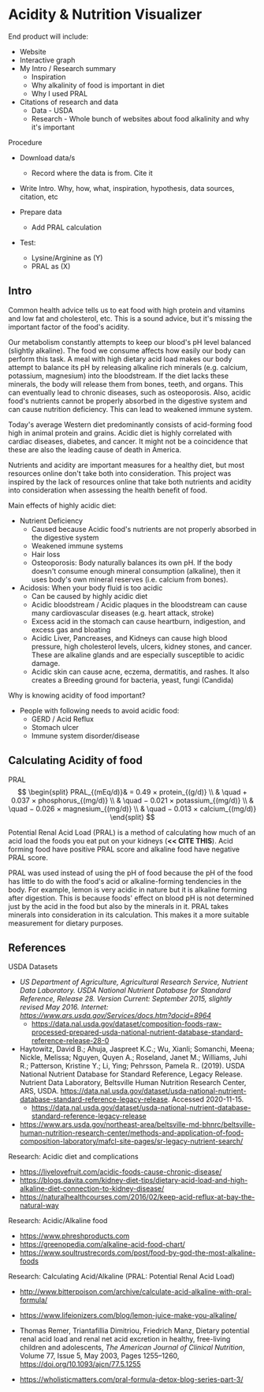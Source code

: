# Acidity & Nutrition Visualizer



End product will include:

* Website
* Interactive graph 
* My Intro / Research summary
  * Inspiration
  * Why alkalinity of food is important in diet
  * Why I used PRAL
* Citations of research and data
  * Data - USDA
  * Research - Whole bunch of websites about food alkalinity and why it's important

Procedure

* Download data/s 
  * Record where the data is from. Cite it
* Write Intro. Why, how, what, inspiration, hypothesis, data sources, citation, etc

* Prepare data
  * Add PRAL calculation
* Test: 
  * Lysine/Arginine as (Y)
  * PRAL as (X)

## Intro

Common health advice tells us to eat food with high protein and vitamins and low fat and cholesterol, etc. This is a sound advice, but it's missing the important factor of the food's acidity. 

Our metabolism constantly attempts to keep our blood's pH level balanced (slightly alkaline). The food we consume affects how easily our body can perform this task. A meal with high dietary acid load makes our body attempt to balance its pH by releasing alkaline rich minerals (e.g. calcium, potassium, magnesium) into the bloodstream. If the diet lacks these minerals, the body will release them from bones, teeth, and organs. This can eventually lead to chronic diseases, such as osteoporosis. Also, acidic food's nutrients cannot be properly absorbed in the digestive system and can cause nutrition deficiency. This can lead to weakened immune system. 

Today's average Western diet predominantly consists of acid-forming food high in animal protein and grains. Acidic diet is highly correlated with cardiac diseases, diabetes, and cancer. It might not be a coincidence that these are also the leading cause of death in America. 

Nutrients and acidity are important measures for a healthy diet, but most resources online don't take both into consideration. This project was inspired by the lack of resources online that take both nutrients and acidity into consideration when assessing the health benefit of food. 



Main effects of highly acidic diet:

* Nutrient Deficiency
  * Caused because Acidic food's nutrients are not properly absorbed in the digestive system
  * Weakened immune systems 
  * Hair loss
  * Osteoporosis: Body naturally balances its own pH. If the body doesn't consume enough mineral consumption (alkaline), then it uses body's own mineral reserves (i.e. calcium from bones).
* Acidosis: When your body fluid is too acidic
  * Can be caused by highly acidic diet
  * Acidic bloodstream / Acidic plaques in the bloodstream can cause many cardiovascular diseases (e.g. heart attack, stroke)
  * Excess acid in the stomach can cause heartburn, indigestion, and excess gas and bloating
  * Acidic Liver, Pancreases, and Kidneys can cause high blood pressure, high cholesterol levels, ulcers, kidney stones, and cancer. These are alkaline glands and are especially susceptible to acidic damage. 
  * Acidic skin can cause acne, eczema, dermatitis, and rashes. It also creates a Breeding ground for bacteria, yeast, fungi (Candida)

Why is knowing acidity of food important?

* People with following needs to avoid acidic food:
  * GERD / Acid Reflux
  * Stomach ulcer
  * Immune system disorder/disease

## Calculating Acidity of food

PRAL
$$
\begin{split}
PRAL_{(mEq/d)}& = 0.49 × protein_{(g/d)} \\ 
& \quad + 0.037 × phosphorus_{(mg/d)} \\
& \quad − 0.021 × potassium_{(mg/d)} \\
& \quad − 0.026 × magnesium_{(mg/d)} \\
& \quad − 0.013 × calcium_{(mg/d)}
\end{split}
$$

Potential Renal Acid Load (PRAL) is a method of calculating how much of an acid load the foods you eat put on your kidneys (**<< CITE THIS**). Acid forming food have positive PRAL score and alkaline food have negative PRAL score. 

PRAL was used instead of using the pH of food because the pH of the food has little to do with the food's acid or alkaline-forming tendencies in the body. For example, lemon is very acidic in nature but it is alkaline forming after digestion. This is because foods' effect on blood pH is not determined just by the acid in the food but also by the minerals in it. PRAL takes minerals into consideration in its calculation. This makes it a more suitable measurement for dietary purposes. 

## References

USDA Datasets

* *US Department of Agriculture, Agricultural  Research Service, Nutrient Data Laboratory. USDA National Nutrient  Database for Standard Reference, Release 28. Version Current:  September 2015, slightly revised May 2016.  Internet:  https://www.ars.usda.gov/Services/docs.htm?docid=8964*
  * https://data.nal.usda.gov/dataset/composition-foods-raw-processed-prepared-usda-national-nutrient-database-standard-reference-release-28-0
* Haytowitz, David B.; Ahuja, Jaspreet K.C.; Wu, Xianli; Somanchi, Meena;  Nickle, Melissa; Nguyen, Quyen A.; Roseland, Janet M.; Williams, Juhi  R.; Patterson, Kristine Y.; Li, Ying; Pehrsson, Pamela R.. (2019). USDA  National Nutrient Database for Standard Reference, Legacy Release.  Nutrient Data Laboratory, Beltsville Human Nutrition Research Center,  ARS, USDA. https://data.nal.usda.gov/dataset/usda-national-nutrient-database-standard-reference-legacy-release. Accessed 2020-11-15.
  * https://data.nal.usda.gov/dataset/usda-national-nutrient-database-standard-reference-legacy-release
* https://www.ars.usda.gov/northeast-area/beltsville-md-bhnrc/beltsville-human-nutrition-research-center/methods-and-application-of-food-composition-laboratory/mafcl-site-pages/sr-legacy-nutrient-search/

Research: Acidic diet and complications

* https://livelovefruit.com/acidic-foods-cause-chronic-disease/
* https://blogs.davita.com/kidney-diet-tips/dietary-acid-load-and-high-alkaline-diet-connection-to-kidney-disease/
* https://naturalhealthcourses.com/2016/02/keep-acid-reflux-at-bay-the-natural-way

Research: Acidic/Alkaline food

* https://www.phreshproducts.com
* https://greenopedia.com/alkaline-acid-food-chart/
* https://www.soultrustrecords.com/post/food-by-god-the-most-alkaline-foods

Research: Calculating Acid/Alkaline (PRAL: Potential Renal Acid Load)

* http://www.bitterpoison.com/archive/calculate-acid-alkaline-with-pral-formula/

* https://www.lifeionizers.com/blog/lemon-juice-make-you-alkaline/

* Thomas Remer, Triantafillia Dimitriou, Friedrich Manz,  Dietary  potential renal acid load and renal net acid excretion in healthy,  free-living children and adolescents, *The American Journal of Clinical Nutrition*, Volume 77, Issue 5, May 2003, Pages 1255–1260, https://doi.org/10.1093/ajcn/77.5.1255

* https://wholisticmatters.com/pral-formula-detox-blog-series-part-3/

  

